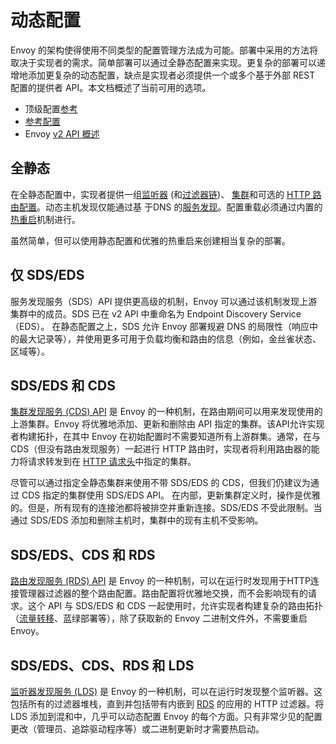 # 动态配置

Envoy 的架构使得使用不同类型的配置管理方法成为可能。部署中采用的方法将取决于实现者的需求。简单部署可以通过全静态配置来实现。更复杂的部署可以递增地添加更复杂的动态配置，缺点是实现者必须提供一个或多个基于外部 REST 配置的提供者 API。本文档概述了当前可用的选项。

- 顶级配置[参考](../../configuration/configuration.md#config)
- [参考配置](../../install/ref_configs.md#install-ref-configs)
- Envoy [v2 API 概述](../../configuration/overview/v2_overview.md#config-overview-v2)

## 全静态

在全静态配置中，实现者提供一组[监听器](../../configuration/listeners/listeners.md#config-listeners) (和[过滤器链](../../api-v1/listeners/listeners.md#config-listener-network-filters))、 [集群](../../configuration/cluster_manager/cluster_manager.md#config-cluster-manager)和可选的 [HTTP 路由配置](../../api-v1/route_config/route_config.md#config-http-conn-man-route-table)。动态主机发现仅能通过基 于DNS 的[服务发现](service_discovery.md#arch-overview-service-discovery)。配置重载必须通过内置的[热重启](hot_restart.md#arch-overview-hot-restart)机制进行。

虽然简单，但可以使用静态配置和优雅的热重启来创建相当复杂的部署。

## 仅 SDS/EDS

服务发现服务（SDS）API 提供更高级的机制，Envoy 可以通过该机制发现上游集群中的成员。SDS 已在 v2 API 中重命名为 Endpoint Discovery Service（EDS）。 在静态配置之上，SDS 允许 Envoy 部署规避 DNS 的局限性（响应中的最大记录等），并使用更多可用于负载均衡和路由的信息（例如，金丝雀状态、区域等）。

## SDS/EDS 和 CDS

[集群发现服务 (CDS) API](../../configuration/cluster_manager/cds.md#config-cluster-manager-cds) 是 Envoy 的一种机制，在路由期间可以用来发现使用的上游集群。Envoy 将优雅地添加、更新和删除由 API 指定的集群。该API允许实现者构建拓扑，在其中 Envoy 在初始配置时不需要知道所有上游群集。通常，在与 CDS（但没有路由发现服务）一起进行 HTTP 路由时，实现者将利用路由器的能力将请求转发到在 [HTTP 请求头](../../api-v1/route_config/route.md#config-http-conn-man-route-table-route-cluster-header)中指定的集群。

尽管可以通过指定全静态集群来使用不带 SDS/EDS 的 CDS，但我们仍建议为通过 CDS 指定的集群使用 SDS/EDS API。 在内部，更新集群定义时，操作是优雅的。但是，所有现有的连接池都将被排空并重新连接。SDS/EDS 不受此限制。当通过 SDS/EDS 添加和删除主机时，集群中的现有主机不受影响。

## SDS/EDS、CDS 和 RDS

[路由发现服务 (RDS) API](../../configuration/http_conn_man/rds.md#config-http-conn-man-rds) 是 Envoy 的一种机制，可以在运行时发现用于HTTP连接管理器过滤器的整个路由配置。路由配置将优雅地交换，而不会影响现有的请求。这个 API 与 SDS/EDS 和 CDS 一起使用时，允许实现者构建复杂的路由拓扑（[流量转移](../../configuration/http_conn_man/traffic_splitting.md#config-http-conn-man-route-table-traffic-splitting)、蓝绿部署等），除了获取新的 Envoy 二进制文件外，不需要重启 Envoy。

## SDS/EDS、CDS、RDS 和 LDS

[监听器发现服务 (LDS)](../../configuration/overview/v1_overview.md#config-overview-lds) 是 Envoy 的一种机制，可以在运行时发现整个监听器。这包括所有的过滤器堆栈，直到并包括带有内嵌到 [RDS](../../configuration/http_conn_man/rds.md#config-http-conn-man-rds) 的应用的 HTTP 过滤器。将 LDS 添加到混和中，几乎可以动态配置 Envoy 的每个方面。只有非常少见的配置更改（管理员、追踪驱动程序等）或二进制更新时才需要热启动。